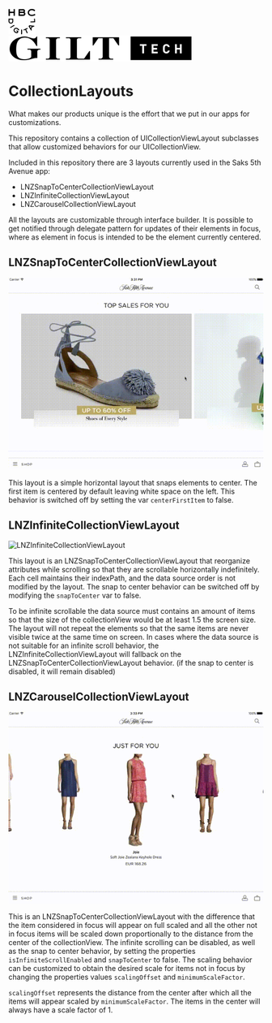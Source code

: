 ![HBC Digital](https://raw.githubusercontent.com/gilt/Cleanroom/master/Assets/hbc-digital-logo.png)     
![Gilt Tech](https://raw.githubusercontent.com/gilt/Cleanroom/master/Assets/gilt-tech-logo.png)

# CollectionLayouts
What makes our products unique is the effort that we put in our apps for customizations. 

This repository contains a collection of UICollectionViewLayout subclasses that allow customized behaviors for our UICollectionView.

Included in this repository there are 3 layouts currently used in the Saks 5th Avenue app:

* LNZSnapToCenterCollectionViewLayout
* LNZInfiniteCollectionViewLayout
* LNZCarouselCollectionViewLayout

All the layouts are customizable through interface builder. It is possible to get notified through delegate pattern for updates of their elements in focus, where as element in focus is intended to be the element currently centered.

## LNZSnapToCenterCollectionViewLayout

![LNZSnapToCenterCollectionViewLayout](./LNZSnapToCenterLayout.gif)

This layout is a simple horizontal layout that snaps elements to center. The first item is centered by default leaving white space on the left. This behavior is switched off by setting the var `centerFirstItem` to false.

## LNZInfiniteCollectionViewLayout

![LNZInfiniteCollectionViewLayout](./LNZInfiniteLayout.gif)

This layout is an LNZSnapToCenterCollectionViewLayout that reorganize attributes while scrolling so that they are scrollable horizontally indefinitely. 
Each cell maintains their indexPath, and the data source order is not modified by the layout. 
The snap to center behavior can be switched off by modifying the `snapToCenter` var to false.

To be infinite scrollable the data source must contains an amount of items so that the size of the collectionView would be at least 1.5 the screen size. 
The layout will not repeat the elements so that the same items are never visible twice at the same time on screen. In cases where the data source is not 
suitable for an infinite scroll behavior, the LNZInfiniteCollectionViewLayout will fallback on the LNZSnapToCenterCollectionViewLayout behavior. (if the snap to center is disabled, it will remain disabled)

## LNZCarouselCollectionViewLayout

![LNZCarouselCollectionViewLayout](./LNZCarouselLayout.gif)

This is an LNZSnapToCenterCollectionViewLayout with the difference that the item considered in focus will appear on full scaled and all the other not in focus items will be scaled down proportionally to the 
distance from the center of the collectionView. The infinite scrolling can be disabled, as well as the snap to center behavior, by setting the properties `isInfiniteScrollEnabled` and `snapToCenter` to false.
The scaling behavior can be customized to obtain the desired scale for items not in focus by changing the properties values `scalingOffset` and `minimumScaleFactor`.

`scalingOffset` represents the distance from the center after which all the items will appear scaled by `minimumScaleFactor`. The items in the center will always have a scale factor of 1.